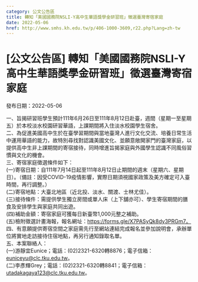 ```yaml
---
category: 公文公告區
title: 轉知「美國國務院NSLI-Y高中生華語獎學金研習班」徵選臺灣寄宿家庭
date: 2022-05-06
href: http://www.smhs.kh.edu.tw/p/406-1000-3609,r22.php?Lang=zh-tw
---
```


# [公文公告區] 轉知「美國國務院NSLI-Y高中生華語獎學金研習班」徵選臺灣寄宿家庭

發布日期：2022-05-06

一、旨揭研習班學生預計111年6月26日至111年8月12日赴臺，週間（星期一至星期五）於本校淡水校園研習華語，上課期間將入住淡水校園學生宿舍。  
二、為促進美國高中生於在臺學習期間與當地臺灣人進行文化交流、培養日常生活中運用華語的能力，故特別尋找對認識美國文化、並願意敞開家門的臺灣家庭，以提供高中生非上課期間的寄宿接待，同時增進旨揭家庭與外國學生認識不同風俗習慣與文化的機會。  
三、寄宿家庭徵選條件如下：  
(一)寄宿日期：自111年7月14日起至111年8月12日止期間的週末（星期六、星期日）。（備註：因受COVID-19疫情影響，實際日期須視國家政策及美方確定可入臺時間，再行調整。）  
(二)寄宿地點：大臺北地區（近北投、淡水、關渡、士林尤佳）。  
(三)接待條件：需提供學生獨立房間或單人床（上下舖亦可）、學生寄宿期間的膳食及安排學生與家庭共同出遊。  
(四)補助金額：寄宿家庭可獲每日新臺幣1,000元整之補助。  
(五)檢附徵選計畫海報，報名網址：https://forms.gle/X7PASyQk8dy3PRGm7。  
四、有意願提供寄宿空間之家庭需先行至網站連結完成報名並參加說明會，承辦單位將實地走訪接待住宿地點，再另行通知錄取名單。  
五、本案聯絡人：  
(一)游靜宜Eunice；電話：(02)2321-6320轉8876；電子信箱：euniceyu@clc.tku.edu.tw。  
(二)李彥輝Grey；電話：(02)2321-6320轉8841；電子信箱：utadakagaya123@clc.tku.edu.tw。

